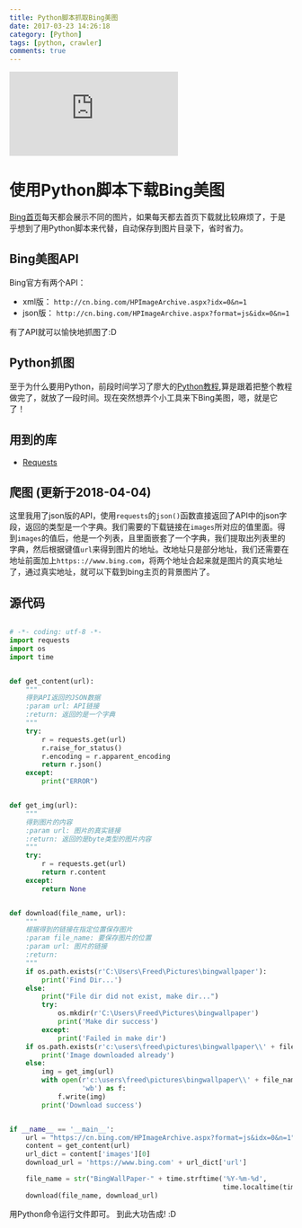```yaml
---
title: Python脚本抓取Bing美图
date: 2017-03-23 14:26:18
category: [Python]
tags: [python, crawler]
comments: true
---
```


![post_background](http://api.dujin.org/bing/1920.php)

# 使用Python脚本下载Bing美图

[Bing首页](https://cn.bing.com)每天都会展示不同的图片，如果每天都去首页下载就比较麻烦了，于是乎想到了用Python脚本来代替，自动保存到图片目录下，省时省力。

## Bing美图API

Bing官方有两个API：
- xml版： `http://cn.bing.com/HPImageArchive.aspx?idx=0&n=1`
- json版： `http://cn.bing.com/HPImageArchive.aspx?format=js&idx=0&n=1`

有了API就可以愉快地抓图了:D

## Python抓图

至于为什么要用Python，前段时间学习了廖大的[Python教程](http://www.liaoxuefeng.com/wiki/0014316089557264a6b348958f449949df42a6d3a2e542c000),算是跟着把整个教程做完了，就放了一段时间。现在突然想弄个小工具来下Bing美图，嗯，就是它了！

## 用到的库

 - [Requests](http://cn.python-requests.org/zh_CN/latest/index.html)

## 爬图 (更新于2018-04-04)

这里我用了json版的API，使用`requests`的`json()`函数直接返回了API中的json字段，返回的类型是一个字典。我们需要的下载链接在`images`所对应的值里面。得到`images`的值后，他是一个列表，且里面嵌套了一个字典，我们提取出列表里的字典，然后根据键值`url`来得到图片的地址。改地址只是部分地址，我们还需要在地址前面加上`https:://www.bing.com`，将两个地址合起来就是图片的真实地址了，通过真实地址，就可以下载到bing主页的背景图片了。

## 源代码

```python

# -*- coding: utf-8 -*-
import requests
import os
import time


def get_content(url):
    """
    得到API返回的JSON数据
    :param url: API链接
    :return: 返回的是一个字典
    """
    try:
        r = requests.get(url)
        r.raise_for_status()
        r.encoding = r.apparent_encoding
        return r.json()
    except:
        print("ERROR")


def get_img(url):
    """
    得到图片的内容
    :param url: 图片的真实链接
    :return: 返回的是byte类型的图片内容
    """
    try:
        r = requests.get(url)
        return r.content
    except:
        return None


def download(file_name, url):
    """
    根据得到的链接在指定位置保存图片
    :param file_name: 要保存图片的位置
    :param url: 图片的链接
    :return: 
    """
    if os.path.exists(r'C:\Users\Freed\Pictures\bingwallpaper'):
        print('Find Dir...')
    else:
        print("File dir did not exist, make dir...")
        try:
            os.mkdir(r'C:\Users\Freed\Pictures\bingwallpaper')
            print('Make dir success')
        except:
            print('Failed in make dir')
    if os.path.exists(r'c:\users\freed\pictures\bingwallpaper\\' + file_name):
        print('Image downloaded already')
    else:
        img = get_img(url)
        with open(r'c:\users\freed\pictures\bingwallpaper\\' + file_name,
                  'wb') as f:
            f.write(img)
        print('Download success')


if __name__ == '__main__':
    url = "https://cn.bing.com/HPImageArchive.aspx?format=js&idx=0&n=1"
    content = get_content(url)
    url_dict = content['images'][0]
    download_url = 'https://www.bing.com' + url_dict['url']

    file_name = str("BingWallPaper-" + time.strftime('%Y-%m-%d',
                                                     time.localtime(time.time())) + '.jpg')
    download(file_name, download_url)
```

用Python命令运行文件即可。
到此大功告成!  :D
